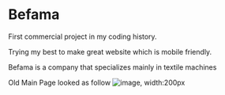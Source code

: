 # Befama
First commercial project in my coding history. 

Trying my best to make great website which is mobile friendly. 


Befama is a company that specializes mainly in textile machines

Old Main Page looked as follow
![image, width:200px](https://user-images.githubusercontent.com/92325569/189239020-83ecefc8-deca-4481-8d0a-1a65eafe61b8.png)

